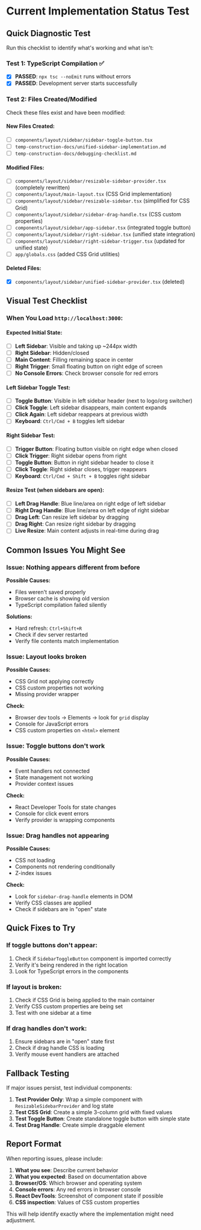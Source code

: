 # Current Implementation Status Test

## Quick Diagnostic Test

Run this checklist to identify what's working and what isn't:

### Test 1: TypeScript Compilation ✅
- [x] **PASSED**: `npx tsc --noEmit` runs without errors
- [x] **PASSED**: Development server starts successfully

### Test 2: Files Created/Modified
Check these files exist and have been modified:

#### New Files Created:
- [ ] `components/layout/sidebar/sidebar-toggle-button.tsx`
- [ ] `temp-construction-docs/unified-sidebar-implementation.md`
- [ ] `temp-construction-docs/debugging-checklist.md`

#### Modified Files:
- [ ] `components/layout/sidebar/resizable-sidebar-provider.tsx` (completely rewritten)
- [ ] `components/layout/main-layout.tsx` (CSS Grid implementation)
- [ ] `components/layout/sidebar/resizable-sidebar.tsx` (simplified for CSS Grid)
- [ ] `components/layout/sidebar/sidebar-drag-handle.tsx` (CSS custom properties)
- [ ] `components/layout/sidebar/app-sidebar.tsx` (integrated toggle button)
- [ ] `components/layout/sidebar/right-sidebar.tsx` (unified state integration)
- [ ] `components/layout/sidebar/right-sidebar-trigger.tsx` (updated for unified state)
- [ ] `app/globals.css` (added CSS Grid utilities)

#### Deleted Files:
- [x] `components/layout/sidebar/unified-sidebar-provider.tsx` (deleted)

## Visual Test Checklist

### When You Load `http://localhost:3000`:

#### Expected Initial State:
- [ ] **Left Sidebar**: Visible and taking up ~244px width
- [ ] **Right Sidebar**: Hidden/closed
- [ ] **Main Content**: Filling remaining space in center
- [ ] **Right Trigger**: Small floating button on right edge of screen
- [ ] **No Console Errors**: Check browser console for red errors

#### Left Sidebar Toggle Test:
- [ ] **Toggle Button**: Visible in left sidebar header (next to logo/org switcher)
- [ ] **Click Toggle**: Left sidebar disappears, main content expands
- [ ] **Click Again**: Left sidebar reappears at previous width
- [ ] **Keyboard**: `Ctrl/Cmd + B` toggles left sidebar

#### Right Sidebar Test:
- [ ] **Trigger Button**: Floating button visible on right edge when closed
- [ ] **Click Trigger**: Right sidebar opens from right
- [ ] **Toggle Button**: Button in right sidebar header to close it
- [ ] **Click Toggle**: Right sidebar closes, trigger reappears
- [ ] **Keyboard**: `Ctrl/Cmd + Shift + B` toggles right sidebar

#### Resize Test (when sidebars are open):
- [ ] **Left Drag Handle**: Blue line/area on right edge of left sidebar
- [ ] **Right Drag Handle**: Blue line/area on left edge of right sidebar
- [ ] **Drag Left**: Can resize left sidebar by dragging
- [ ] **Drag Right**: Can resize right sidebar by dragging
- [ ] **Live Resize**: Main content adjusts in real-time during drag

## Common Issues You Might See

### Issue: Nothing appears different from before
**Possible Causes:**
- Files weren't saved properly
- Browser cache is showing old version
- TypeScript compilation failed silently

**Solutions:**
- Hard refresh: `Ctrl+Shift+R`
- Check if dev server restarted
- Verify file contents match implementation

### Issue: Layout looks broken
**Possible Causes:**
- CSS Grid not applying correctly
- CSS custom properties not working
- Missing provider wrapper

**Check:**
- Browser dev tools → Elements → look for `grid` display
- Console for JavaScript errors
- CSS custom properties on `<html>` element

### Issue: Toggle buttons don't work
**Possible Causes:**
- Event handlers not connected
- State management not working
- Provider context issues

**Check:**
- React Developer Tools for state changes
- Console for click event errors
- Verify provider is wrapping components

### Issue: Drag handles not appearing
**Possible Causes:**
- CSS not loading
- Components not rendering conditionally
- Z-index issues

**Check:**
- Look for `sidebar-drag-handle` elements in DOM
- Verify CSS classes are applied
- Check if sidebars are in "open" state

## Quick Fixes to Try

### If toggle buttons don't appear:
1. Check if `SidebarToggleButton` component is imported correctly
2. Verify it's being rendered in the right location
3. Look for TypeScript errors in the components

### If layout is broken:
1. Check if CSS Grid is being applied to the main container
2. Verify CSS custom properties are being set
3. Test with one sidebar at a time

### If drag handles don't work:
1. Ensure sidebars are in "open" state first
2. Check if drag handle CSS is loading
3. Verify mouse event handlers are attached

## Fallback Testing

If major issues persist, test individual components:

1. **Test Provider Only**: Wrap a simple component with `ResizableSidebarProvider` and log state
2. **Test CSS Grid**: Create a simple 3-column grid with fixed values
3. **Test Toggle Button**: Create standalone toggle button with simple state
4. **Test Drag Handle**: Create simple draggable element

## Report Format

When reporting issues, please include:

1. **What you see**: Describe current behavior
2. **What you expected**: Based on documentation above
3. **Browser/OS**: Which browser and operating system
4. **Console errors**: Any red errors in browser console
5. **React DevTools**: Screenshot of component state if possible
6. **CSS inspection**: Values of CSS custom properties

This will help identify exactly where the implementation might need adjustment.